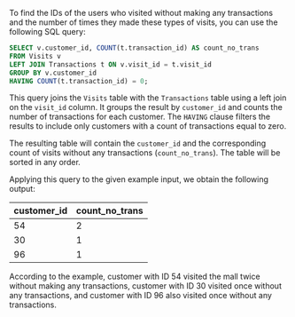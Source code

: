 To find the IDs of the users who visited without making any transactions and the number of times they made these types of visits, you can use the following SQL query:

```sql
SELECT v.customer_id, COUNT(t.transaction_id) AS count_no_trans
FROM Visits v
LEFT JOIN Transactions t ON v.visit_id = t.visit_id
GROUP BY v.customer_id
HAVING COUNT(t.transaction_id) = 0;
```

This query joins the `Visits` table with the `Transactions` table using a left join on the `visit_id` column. It groups the result by `customer_id` and counts the number of transactions for each customer. The `HAVING` clause filters the results to include only customers with a count of transactions equal to zero.

The resulting table will contain the `customer_id` and the corresponding count of visits without any transactions (`count_no_trans`). The table will be sorted in any order.

Applying this query to the given example input, we obtain the following output:

| customer_id | count_no_trans |
|-------------|----------------|
| 54          | 2              |
| 30          | 1              |
| 96          | 1              |

According to the example, customer with ID 54 visited the mall twice without making any transactions, customer with ID 30 visited once without any transactions, and customer with ID 96 also visited once without any transactions.